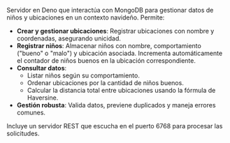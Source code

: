 Servidor en Deno que interactúa con MongoDB para gestionar datos de niños y ubicaciones en un contexto navideño. Permite:  

- **Crear y gestionar ubicaciones**: Registrar ubicaciones con nombre y coordenadas, asegurando unicidad.  
- **Registrar niños**: Almacenar niños con nombre, comportamiento ("bueno" o "malo") y ubicación asociada. Incrementa automáticamente el contador de niños buenos en la ubicación correspondiente.  
- **Consultar datos**: 
  - Listar niños según su comportamiento.  
  - Ordenar ubicaciones por la cantidad de niños buenos.  
  - Calcular la distancia total entre ubicaciones usando la fórmula de Haversine.  
- **Gestión robusta**: Valida datos, previene duplicados y maneja errores comunes.  

Incluye un servidor REST que escucha en el puerto 6768 para procesar las solicitudes.
